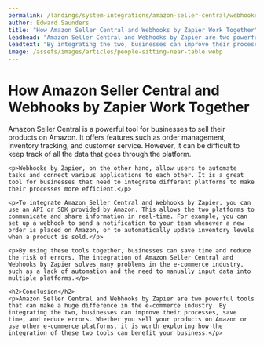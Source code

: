 ```yaml
---
permalink: /landings/system-integrations/amazon-seller-central/webhooks-by-zapier
author: Edward Saunders
title: "How Amazon Seller Central and Webhooks by Zapier Work Together"
leadhead: "Amazon Seller Central and Webhooks by Zapier are two powerful tools that can make a huge difference in the e-commerce industry"
leadtext: "By integrating the two, businesses can improve their processes, save time, and reduce errors. Whether you sell your products on Amazon or use other e-commerce platforms, it is worth exploring how the integration of these two tools can benefit your business."
image: /assets/images/articles/people-sitting-near-table.webp
---
```

<div class="arttext">	<h1>How Amazon Seller Central and Webhooks by Zapier Work Together</h1>
	<p>Amazon Seller Central is a powerful tool for businesses to sell their products on Amazon. It offers features such as order management, inventory tracking, and customer service. However, it can be difficult to keep track of all the data that goes through the platform.</p>

	<p>Webhooks by Zapier, on the other hand, allow users to automate tasks and connect various applications to each other. It is a great tool for businesses that need to integrate different platforms to make their processes more efficient.</p>

	<p>To integrate Amazon Seller Central and Webhooks by Zapier, you can use an API or SDK provided by Amazon. This allows the two platforms to communicate and share information in real-time. For example, you can set up a webhook to send a notification to your team whenever a new order is placed on Amazon, or to automatically update inventory levels when a product is sold.</p>

	<p>By using these tools together, businesses can save time and reduce the risk of errors. The integration of Amazon Seller Central and Webhooks by Zapier solves many problems in the e-commerce industry, such as a lack of automation and the need to manually input data into multiple platforms.</p>

	<h2>Conclusion</h2>
	<p>Amazon Seller Central and Webhooks by Zapier are two powerful tools that can make a huge difference in the e-commerce industry. By integrating the two, businesses can improve their processes, save time, and reduce errors. Whether you sell your products on Amazon or use other e-commerce platforms, it is worth exploring how the integration of these two tools can benefit your business.</p>
</div>